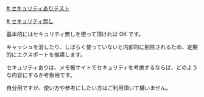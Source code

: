 [# セキュリティありテスト](https://uni928.github.io/MemotyouTest/)

[# セキュリティ無し](https://uni928.github.io/MemotyouTest/index2.html)

基本的にはセキュリティ無しを使って頂ければ OK です。

キャッシュを消したり、しばらく使っていないと内部的に削除されるため、定期的にエクスポートを推奨します。

セキュリティありは、メモ帳サイトでセキュリティを考慮するならば、どのような内容にするか考察用です。

自分用ですが、使い方や参考にしたい方はご利用頂いて構いません。
